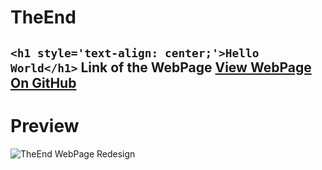 # TheEnd
`<h1 style='text-align: center;'>Hello World</h1>`
Link of the WebPage [View WebPage On GitHub](https://becod.github.io/TheEnd)
-
# Preview
![TheEnd WebPage Redesign](https://becod.github.io/TheEnd/img/Web-Share-theend.png)
